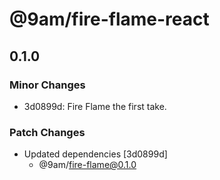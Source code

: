 # @9am/fire-flame-react

## 0.1.0

### Minor Changes

-   3d0899d: Fire Flame the first take.

### Patch Changes

-   Updated dependencies [3d0899d]
    -   @9am/fire-flame@0.1.0
